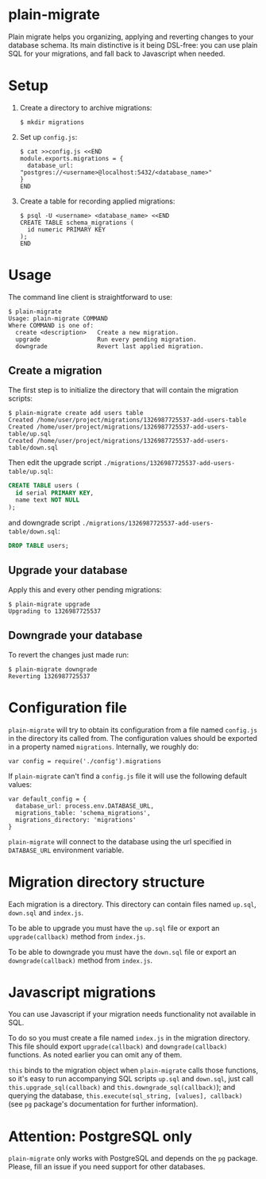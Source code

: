 # plain-migrate

Plain migrate helps you organizing, applying and reverting changes to your
database schema. Its main distinctive is it being DSL-free: you can use plain
SQL for your migrations, and fall back to Javascript when needed.

# Setup

 1. Create a directory to archive migrations:

    ~~~~
    $ mkdir migrations
    ~~~~

 2. Set up `config.js`:

    ~~~~
    $ cat >>config.js <<END
    module.exports.migrations = {
      database_url: "postgres://<username>@localhost:5432/<database_name>"
    }
    END
    ~~~~

 3. Create a table for recording applied migrations:

    ~~~~
    $ psql -U <username> <database_name> <<END
    CREATE TABLE schema_migrations (
      id numeric PRIMARY KEY
    );
    END
    ~~~~

# Usage

The command line client is straightforward to use:

~~~
$ plain-migrate
Usage: plain-migrate COMMAND
Where COMMAND is one of:
  create <description>   Create a new migration.
  upgrade                Run every pending migration.
  downgrade              Revert last applied migration.
~~~

## Create a migration

The first step is to initialize the directory that will contain the migration
scripts:

~~~
$ plain-migrate create add users table
Created /home/user/project/migrations/1326987725537-add-users-table
Created /home/user/project/migrations/1326987725537-add-users-table/up.sql
Created /home/user/project/migrations/1326987725537-add-users-table/down.sql
~~~

Then edit the upgrade script `./migrations/1326987725537-add-users-table/up.sql`:

~~~.sql
CREATE TABLE users (
  id serial PRIMARY KEY,
  name text NOT NULL
);
~~~

and downgrade script `./migrations/1326987725537-add-users-table/down.sql`:

~~~.sql
DROP TABLE users;
~~~

## Upgrade your database

Apply this and every other pending migrations:

~~~
$ plain-migrate upgrade
Upgrading to 1326987725537
~~~

## Downgrade your database

To revert the changes just made run:

~~~
$ plain-migrate downgrade
Reverting 1326987725537
~~~

# Configuration file

`plain-migrate` will try to obtain its configuration from a file named
`config.js` in the directory its called from. The configuration values should
be exported in a property named `migrations`. Internally, we roughly do:

~~~.javascript
var config = require('./config').migrations
~~~

If `plain-migrate` can't find a `config.js` file it will use the following
default values:

~~~.javascript
var default_config = {
  database_url: process.env.DATABASE_URL,
  migrations_table: 'schema_migrations',
  migrations_directory: 'migrations'
}
~~~

`plain-migrate` will connect to the database using the url specified in
`DATABASE_URL` environment variable.

# Migration directory structure

Each migration is a directory. This directory can contain files named `up.sql`,
`down.sql` and `index.js`.

To be able to upgrade you must have the `up.sql` file or export an
`upgrade(callback)` method from `index.js`.

To be able to downgrade you must have the `down.sql` file or export an
`downgrade(callback)` method from `index.js`.

# Javascript migrations

You can use Javascript if your migration needs functionality not available in
SQL.

To do so you must create a file named `index.js` in the migration directory.
This file should export `upgrade(callback)` and `downgrade(callback)`
functions. As noted earlier you can omit any of them.

`this` binds to the migration object when `plain-migrate` calls those
functions, so it's easy to run accompanying SQL scripts `up.sql` and
`down.sql`, just call `this.upgrade_sql(callback)` and
`this.downgrade_sql(callback)`); and querying the database,
`this.execute(sql_string, [values], callback)` (see `pg` package's
documentation for further information).

# Attention: PostgreSQL only

`plain-migrate` only works with PostgreSQL and depends on the `pg` package.
Please, fill an issue if you need support for other databases.

